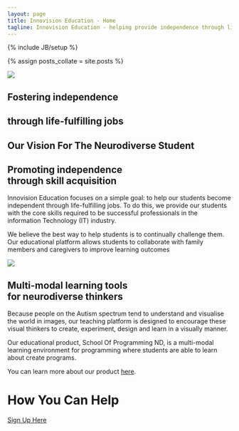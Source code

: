 ```yaml
---
layout: page
title: Innovision Education - Home
tagline: Innovision Education - helping provide independence through life fulfilling jobs.
---
```

{% include JB/setup %}

{% assign posts_collate = site.posts %}

<div class="featurette cursor-pointer">
  <a class="cursor-pointer" onclick="$('#image-to-show').attr('src','../assets/img/mockup01_1644x1284.png');$('#image-popup').modal({ keyboard: true, show: true, backdrop: true});">
    <img class="featurette-image pull-right popup-image img-polaroid" src="../assets/img/mockup01_524x409.png"></img>
	<!-- The image contains Rails, a copyrighted character of the transformer universe. We are currently using this image under fair-use. If the copyright holder doth protest, we will immediately remove this image and replace it with another character. -->
  </a>
  
<!--  <iframe class="featurette-video pull-right" src="http://player.vimeo.com/video/41001941?api=0" width="640" height="360" frameborder="0" webkitAllowFullScreen = "webkitAllowFullScreen" mozallowfullscreen = "mozallowfullscreen" allowFullScreen = "allowFullScreen"> </iframe> -->
  <h2 class="featurette-heading2">Fostering independence</h2>
  <h2 class="featurette-heading muted">through life-fulfilling jobs</h2>
<!--  <h2 class="featurette-heading muted no-underline"><a href="/technology.html">See Our Vision</a></h2> -->
</div>

<!--
<div class="huge-divider pagination-centered">
  <h1>OUR VISION FOR THE NEURODIVERSE STUDENT</h1>
</div>  
-->

<div class="featurette cursor-pointer">
  <h2 class="featurette-heading">Our Vision For The Neurodiverse Student</h2>
</div>  


<div class="featurette cursor-pointer">
<!--  <img class="featurette-image pull-left popup-image img-polaroid" src="../assets/img/independence.png"></img> -->
  <!-- Image source: http://en.wikipedia.org/wiki/File:TorreAGBARandbluesky.jpg -->
  <h2 class="featurette-heading3">Promoting independence<br><span class="muted">through skill acquisition</span></h2>
  <p class="lead">Innovision Education focuses on a simple goal: to help our students become independent through life-fulfilling jobs. To do this, we provide our students with the core skills required to be successful professionals in the information Technology (IT) industry.</p>
  <p class="lead">We believe the best way to help students is to continually challenge them. Our educational platform allows students to collaborate with family members and caregivers to improve learning outcomes</p>
</div>

<!-- <hr class="featurette-divider"> -->

<div class="featurette cursor-pointer">
  <img class="featurette-image pull-right popup-image img-polaroid" src="../assets/img/visualthinking.png"></img>
  <!-- http://en.wikipedia.org/wiki/File:Colouring_pencils.jpg -->
  <h2 class="featurette-heading4">Multi-modal learning tools<br><span class="muted">for neurodiverse thinkers</span></h2>
  <p class="lead">Because people on the Autism spectrum tend to understand and visualise the world in images, our teaching platform is designed to encourage these visual thinkers to create, experiment, design and learn in a visually manner.</p>
  <p class="lead">Our educational product, School Of Programming ND, is a multi-modal learning environment for programming where students are able to learn about create programs.</p>
  <p class="lead">You can learn more about our product <a href="/products.html">here</a>.</p>
</div>

<!--
<div class="featurette">
  <p class="pagination-centered">
    <iframe class="featurette-video" src="http://player.vimeo.com/video/52974956" width="940" height="530" frameborder="0" webkitAllowFullScreen = "webkitAllowFullScreen" mozallowfullscreen = "mozallowfullscreen" allowFullScreen = "allowFullScreen"> </iframe>
  </p>
  <p class="lead">Keep as video example</p>
</div>

-->

<div class="signup-divider pagination-centered">
  <h1>How You Can Help</h1>
  <a class="btn btn-large btn-success" href="/signup.html">Sign Up Here</a>
</div>

